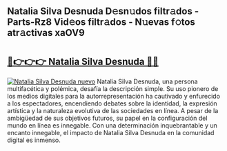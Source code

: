 ## Natalia Silva Desnuda D𝚎sn𝚞dos filtr𝚊dos - Parts-Rz8 Vid𝚎os filtr𝚊dos - N𝚞evas f𝚘tos atr𝚊ctivas xaOV9

# <h2><a href="http://mb5jvf.tromn.icu/?c=Natalia+Silva+Desnuda">🔗👉👉👉 Natalia Silva Desnuda 🔗🔗</a></h2>

[![Natalia Silva Desnuda nuevo](https://i.imgur.com/pEAQMta.gif)](http://mb5jvf.tromn.icu/?c=Natalia+Silva+Desnuda)
Natalia Silva Desnuda, una persona multifacética y polémica, desafía la descripción simple. Su uso pionero de los medios digitales para la autorrepresentación ha cautivado y enfurecido a los espectadores, encendiendo debates sobre la identidad, la expresión artística y la naturaleza evolutiva de las sociedades en línea. A pesar de la ambigüedad de sus objetivos futuros, su papel en la configuración del mundo en línea es innegable. Con una determinación inquebrantable y un encanto innegable, el impacto de Natalia Silva Desnuda en la comunidad digital es inmenso.
